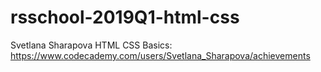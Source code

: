 # rsschool-2019Q1-html-css
Svetlana Sharapova
HTML CSS Basics: https://www.codecademy.com/users/Svetlana_Sharapova/achievements

